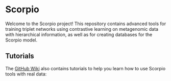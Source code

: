 # Scorpio

Welcome to the Scorpio project! This repository contains advanced tools for training triplet networks using contrastive learning on metagenomic data with hierarchical information, as well as for creating databases for the Scorpio model. 



## Tutorials

The  [GitHub Wiki](https://github.com/MsAlEhR/Scorpio.wiki.git) also contains tutorials to help you learn how to use Scorpio tools with real data:

